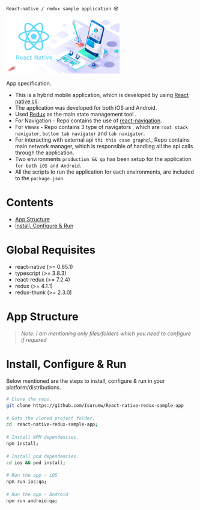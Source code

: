 ```
React-native / redux sample application 😎
```

<img alt="express-typescript" src="./src/assets/images/react_native_featured_image.png" height="50%" width="60%">

App specification.

* This is a hybrid mobile application, which is developed by using [React native cli](https://reactnative.dev/docs/environment-setup).
* The application was developed for both iOS and Android.
* Used [Redux](https://redux.js.org/) as the main state management tool .
* For Navigation - Repo contains the use of [react-navigation](https://reactnavigation.org/).
* For views - Repo contains 3 type of navigators \, which are `root stack navigator`, `bottom tab navigator` and `tab navigator`.
* For interacting with external api `thi this case graphql`, Repo contains main network manager, which is responsible of handling all the api calls through the application.
* Two environments `production && qa` has been setup for the application `for both iOS and Android`.
* All the scripts to run the application for each environments, are included to the `package.json`

# Contents

* [App Structure](#app-structure)
* [Install, Configure & Run](#install-configure--run)

# Global Requisites

* react-native (>= 0.65.1)
* typescript (>= 3.8.3)
* react-redux (>= 7.2.4)
* redux (>= 4.1.1)
* redux-thunk (>= 2.3.0)

# App Structure

> _Note: I am mentioning only files/folders which you need to configure if required_

# Install, Configure & Run

Below mentioned are the steps to install, configure & run in your platform/distributions.

```bash
# Clone the repo.
git clone https://github.com/Isurumw/React-native-redux-sample-app

# Goto the cloned project folder.
cd  react-native-redux-sample-app;

# Install NPM dependencies.
npm install;

# Install pod dependencies.
cd ios && pod install;

# Run the app - iOS
npm run ios:qa;

# Run the app - Android
npm run android:qa;
